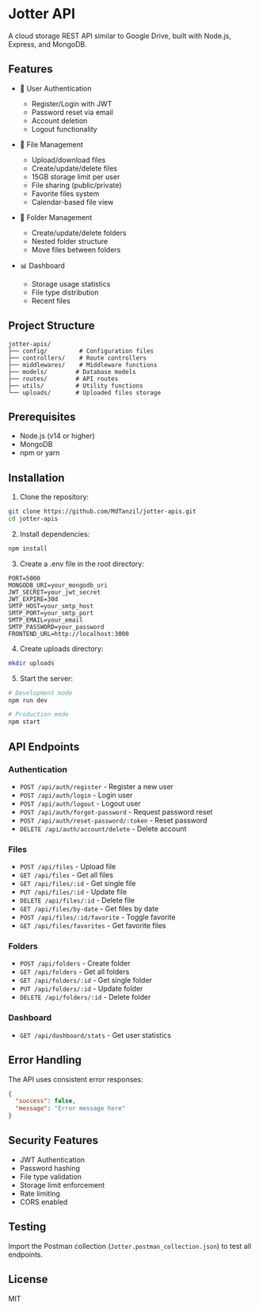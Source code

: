 # Jotter API

A cloud storage REST API similar to Google Drive, built with Node.js, Express, and MongoDB.

## Features

- 🔐 User Authentication
  - Register/Login with JWT
  - Password reset via email
  - Account deletion
  - Logout functionality

- 📁 File Management
  - Upload/download files
  - Create/update/delete files
  - 15GB storage limit per user
  - File sharing (public/private)
  - Favorite files system
  - Calendar-based file view

- 📂 Folder Management
  - Create/update/delete folders
  - Nested folder structure
  - Move files between folders

- 📊 Dashboard
  - Storage usage statistics
  - File type distribution
  - Recent files

## Project Structure

```
jotter-apis/
├── config/         # Configuration files
├── controllers/    # Route controllers
├── middlewares/    # Middleware functions
├── models/        # Database models
├── routes/        # API routes
├── utils/         # Utility functions
└── uploads/       # Uploaded files storage
```

## Prerequisites

- Node.js (v14 or higher)
- MongoDB
- npm or yarn

## Installation

1. Clone the repository:
```bash
git clone https://github.com/MdTanzil/jotter-apis.git
cd jotter-apis
```

2. Install dependencies:
```bash
npm install
```

3. Create a .env file in the root directory:
```env
PORT=5000
MONGODB_URI=your_mongodb_uri
JWT_SECRET=your_jwt_secret
JWT_EXPIRE=30d
SMTP_HOST=your_smtp_host
SMTP_PORT=your_smtp_port
SMTP_EMAIL=your_email
SMTP_PASSWORD=your_password
FRONTEND_URL=http://localhost:3000
```

4. Create uploads directory:
```bash
mkdir uploads
```

5. Start the server:
```bash
# Development mode
npm run dev

# Production mode
npm start
```

## API Endpoints

### Authentication
- `POST /api/auth/register` - Register a new user
- `POST /api/auth/login` - Login user
- `POST /api/auth/logout` - Logout user
- `POST /api/auth/forgot-password` - Request password reset
- `POST /api/auth/reset-password/:token` - Reset password
- `DELETE /api/auth/account/delete` - Delete account

### Files
- `POST /api/files` - Upload file
- `GET /api/files` - Get all files
- `GET /api/files/:id` - Get single file
- `PUT /api/files/:id` - Update file
- `DELETE /api/files/:id` - Delete file
- `GET /api/files/by-date` - Get files by date
- `POST /api/files/:id/favorite` - Toggle favorite
- `GET /api/files/favorites` - Get favorite files

### Folders
- `POST /api/folders` - Create folder
- `GET /api/folders` - Get all folders
- `GET /api/folders/:id` - Get single folder
- `PUT /api/folders/:id` - Update folder
- `DELETE /api/folders/:id` - Delete folder

### Dashboard
- `GET /api/dashboard/stats` - Get user statistics

## Error Handling

The API uses consistent error responses:

```json
{
  "success": false,
  "message": "Error message here"
}
```

## Security Features

- JWT Authentication
- Password hashing
- File type validation
- Storage limit enforcement
- Rate limiting
- CORS enabled

## Testing

Import the Postman collection (`Jotter.postman_collection.json`) to test all endpoints.

## License

MIT 
